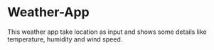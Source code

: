 # Weather-App
This weather app take location as input and shows some details like temperature, humidity and wind speed.
